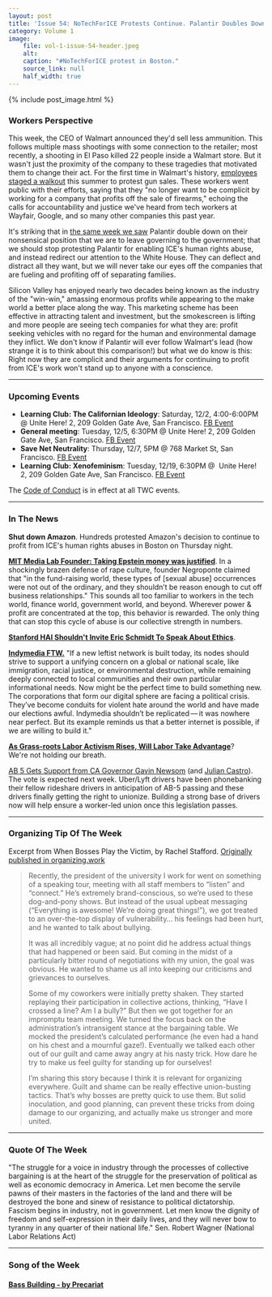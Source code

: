 ```yaml
---
layout: post
title: 'Issue 54: NoTechForICE Protests Continue. Palantir Doubles Down.'
category: Volume 1
image:
    file: vol-1-issue-54-header.jpeg
    alt:
    caption: "#NoTechForICE protest in Boston."
    source_link: null
    half_width: true
---
```


<!-- Content imported from: https://mailchi.mp/194c91902122/notechforice-protests-continue-palantir-doubles-down?e=dbff030191 -->

<!--excerpt-->

{% include post_image.html %}

###  Workers Perspective

This week, the CEO of Walmart announced they'd sell less ammunition. This follows multiple mass shootings with some connection to the retailer; most recently, a shooting in El Paso killed 22 people inside a Walmart store. But it wasn't just the proximity of the company to these tragedies that motivated them to change their act. For the first time in Walmart's history, [employees staged a walkout](https://beta.washingtonpost.com/business/2019/08/07/walmart-employees-staging-walkout-protest-gun-sales/?outputType=amp) this summer to protest gun sales. These workers went public with their efforts, saying that they "no longer want to be complicit by working for a company that profits off the sale of firearms," echoing the calls for accountability and justice we've heard from tech workers at Wayfair, Google, and so many other companies this past year.

It's striking that in [the same week we saw](https://beta.washingtonpost.com/opinions/policy-decisions-should-be-made-by-elected-representatives-not-silicon-valley/2019/09/05/e02a38dc-cf61-11e9-87fa-8501a456c003_story.html?outputType=amp) Palantir double down on their nonsensical position that we are to leave governing to the government; that we should stop protesting Palantir for enabling ICE's human rights abuse, and instead redirect our attention to the White House. They can deflect and distract all they want, but we will never take our eyes off the companies that are fueling and profiting off of separating families. 

Silicon Valley has enjoyed nearly two decades being known as the industry of the "win-win," amassing enormous profits while appearing to the make world a better place along the way. This marketing scheme has been effective in attracting talent and investment, but the smokescreen is lifting and more people are seeing tech companies for what they are: profit seeking vehicles with no regard for the human and environmental damage they inflict. We don't know if Palantir will ever follow Walmart's lead (how strange it is to think about this comparison!) but what we do know is this: Right now they are complicit and their arguments for continuing to profit from ICE's work won't stand up to anyone with a conscience.

***

###  Upcoming Events

- **Learning Club: The Californian Ideology**: Saturday, 12/2, 4:00-6:00PM @ Unite Here! 2, 209 Golden Gate Ave, San Francisco. [FB Event](https://www.facebook.com/events/158679734741855/)
- **General meeting**: Tuesday, 12/5, 6:30PM @ Unite Here! 2, 209 Golden Gate Ave, San Francisco. [FB Event](https://www.facebook.com/events/354407844970754/)
- **Save Net Neutrality**: Thursday, 12/7, 5PM @ 768 Market St, San Francisco. [FB Event](https://www.facebook.com/events/130778050894189/)
- **Learning Club: Xenofeminism**: Tuesday, 12/19, 6:30PM @  Unite Here! 2, 209 Golden Gate Ave, San Francisco. [FB Event](https://www.facebook.com/events/376276892820918/)

The [Code of Conduct](https://techworkerscoalition.org/community-guide.html) is in effect at all TWC events.

***

###  In The News

**Shut down Amazon**. Hundreds protested Amazon's decision to continue to profit from ICE's human rights abuses in Boston on Thursday night.

[**MIT Media Lab Founder: Taking Epstein money was justified**](https://www.technologyreview.com/s/614264/mit-media-lab-jeffrey-epstein-joi-ito-nicholas-negroponte-funding-sex-abuse/). In a shockingly brazen defense of rape culture, founder Negroponte claimed that "in the fund-raising world, these types of [sexual abuse] occurrences were not out of the ordinary, and they shouldn’t be reason enough to cut off business relationships." This sounds all too familiar to workers in the tech world, finance world, government world, and beyond. Wherever power & profit are concentrated at the top, this behavior is rewarded. The only thing that can stop this cycle of abuse is our collective strength in numbers.

[**Stanford HAI Shouldn't Invite Eric Schmidt To Speak About Ethics**](https://www.wired.com/story/planned-eric-schmidt-speech-ai-draws-protest/).

[**Indymedia FTW.**](https://logicmag.io/bodies/another-network-is-possible/) "If a new leftist network is built today, its nodes should strive to support a unifying concern on a global or national scale, like immigration, racial justice, or environmental destruction, while remaining deeply connected to local communities and their own particular informational needs. Now might be the perfect time to build something new. The corporations that form our digital sphere are facing a political crisis. They’ve become conduits for violent hate around the world and have made our elections awful. Indymedia shouldn’t be replicated — it was nowhere near perfect. But its example reminds us that a better internet is possible, if we are willing to build it."

**[As Grass-roots Labor Activism Rises, Will Labor Take Advantage](https://www.nytimes.com/2019/09/01/business/economy/labor-unions.html)**? We're not holding our breath.

[AB 5 Gets Support from CA Governor Gavin Newsom](https://www.sacbee.com/opinion/article234624897.html) (and [Julian Castro](https://twitter.com/JulianCastro/status/1168532354777985024)). The vote is expected next week. Uber/Lyft drivers have been phonebanking their fellow rideshare drivers in anticipation of AB-5 passing and these drivers finally getting the right to unionize. Building a strong base of drivers now will help ensure a worker-led union once this legislation passes.

***

###  Organizing Tip Of The Week

Excerpt from When Bosses Play the Victim, by Rachel Stafford. [Originally published in organizing.work](https://organizing.work/2019/09/when-bosses-play-the-victim/)

> Recently, the president of the university I work for went on something of a speaking tour, meeting with all staff members to “listen” and “connect.” He’s extremely brand-conscious, so we’re used to these dog-and-pony shows. But instead of the usual upbeat messaging (“Everything is awesome! We’re doing great things!”), we got treated to an over-the-top display of vulnerability… his feelings had been hurt, and he wanted to talk about bullying.
>
> It was all incredibly vague; at no point did he address actual things that had happened or been said. But coming in the midst of a particularly bitter round of negotiations with my union, the goal was obvious. He wanted to shame us all into keeping our criticisms and grievances to ourselves.
>
> Some of my coworkers were initially pretty shaken. They started replaying their participation in collective actions, thinking, “Have I crossed a line? Am I a bully?” But then we got together for an impromptu team meeting. We turned the focus back on the administration’s intransigent stance at the bargaining table. We mocked the president’s calculated performance (he even had a hand on his chest and a mournful gaze!). Eventually we talked each other out of our guilt and came away angry at his nasty trick. How dare he try to make us feel guilty for standing up for ourselves!
>
> I’m sharing this story because I think it is relevant for organizing everywhere. Guilt and shame can be really effective union-busting tactics. That’s why bosses are pretty quick to use them. But solid inoculation, and good planning, can prevent these tricks from doing damage to our organizing, and actually make us stronger and more united.

***

###  Quote Of The Week

"The struggle for a voice in industry through the processes of collective bargaining is at the heart of the struggle for the preservation of political as well as economic democracy in America. Let men become the servile pawns of their masters in the factories of the land and there will be destroyed the bone and sinew of resistance to political dictatorship. Fascism begins in industry, not in government. Let men know the dignity of freedom and self-expression in their daily lives, and they will never bow to tyranny in any quarter of their national life." Sen. Robert Wagner (National Labor Relations Act)

***

### Song of the Week

#### [Bass Building - by Precariat](https://precariatmusic.bandcamp.com/album/bass-building)
